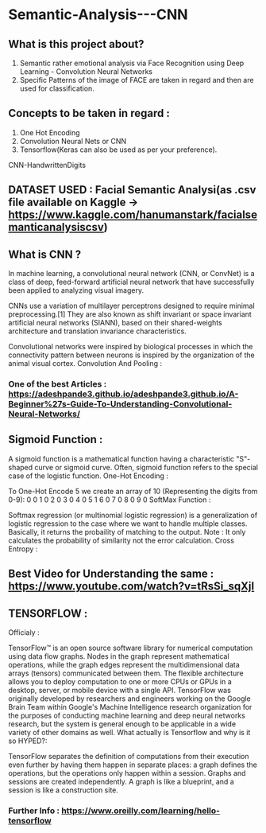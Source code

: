 # Semantic-Analysis---CNN

## What is this project about?

  1. Semantic  rather emotional analysis via Face Recognition using Deep Learning - Convolution Neural Networks
  2. Specific Patterns of the image of FACE are taken in regard and then are used for classification.
  
## Concepts to be taken in regard :

  1. One Hot Encoding
  2. Convolution Neural Nets or CNN
  3. Tensorflow(Keras can also be used as per your preference).
  
  CNN-HandwrittenDigits


## DATASET USED :  Facial Semantic Analysi(as .csv file available on Kaggle -> https://www.kaggle.com/hanumanstark/facialsemanticanalysiscsv)

## What is CNN ?

In machine learning, a convolutional neural network (CNN, or ConvNet) is a class of deep, feed-forward artificial neural network that have successfully been applied to analyzing visual imagery.

CNNs use a variation of multilayer perceptrons designed to require minimal preprocessing.[1] They are also known as shift invariant or space invariant artificial neural networks (SIANN), based on their shared-weights architecture and translation invariance characteristics.

Convolutional networks were inspired by biological processes in which the connectivity pattern between neurons is inspired by the organization of the animal visual cortex.
Convolution And Pooling :

### One of the best Articles : https://adeshpande3.github.io/adeshpande3.github.io/A-Beginner%27s-Guide-To-Understanding-Convolutional-Neural-Networks/

## Sigmoid Function :

A sigmoid function is a mathematical function having a characteristic "S"-shaped curve or sigmoid curve. Often, sigmoid function refers to the special case of the logistic function.
One-Hot Encoding :

To One-Hot Encode 5 we create an array of 10 (Representing the digits from 0-9): 0 0 1 0 2 0 3 0 4 0 5 1 6 0 7 0 8 0 9 0
SoftMax Function :

Softmax regression (or multinomial logistic regression) is a generalization of logistic regression to the case where we want to handle multiple classes. Basically, it returns the probaility of matching to the output.
Note : It only calculates the probability of similarity not the error calculation.
Cross Entropy :

## Best Video for Understanding the same :   https://www.youtube.com/watch?v=tRsSi_sqXjI

## TENSORFLOW :
Officialy :

TensorFlow™ is an open source software library for numerical computation using data flow graphs. Nodes in the graph represent mathematical operations, while the graph edges represent the multidimensional data arrays (tensors) communicated between them. The flexible architecture allows you to deploy computation to one or more CPUs or GPUs in a desktop, server, or mobile device with a single API. TensorFlow was originally developed by researchers and engineers working on the Google Brain Team within Google's Machine Intelligence research organization for the purposes of conducting machine learning and deep neural networks research, but the system is general enough to be applicable in a wide variety of other domains as well.
What actually is Tensorflow and why is it so HYPED?:

TensorFlow separates the definition of computations from their execution even further by having them happen in separate places: a graph defines the operations, but the operations only happen within a session. Graphs and sessions are created independently. A graph is like a blueprint, and a session is like a construction site.
### Further Info : https://www.oreilly.com/learning/hello-tensorflow
